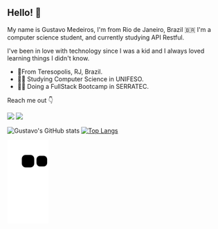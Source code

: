 ## Hello! 👋

My name is Gustavo Medeiros, I'm from Rio de Janeiro, Brazil 🇧🇷 I'm a computer science student, and currently studying API Restful.

I've been in love with technology since I was a kid and I always loved learning things I didn't know.

- 📍From Teresopolis, RJ, Brazil.
- 🧑‍🎓 Studying Computer Science in UNIFESO.
- 🧑‍💻 Doing a FullStack Bootcamp in SERRATEC.

Reach me out 👇

 <div> 
  <a href = "mailto: gustavommoyses@gmail.com"><img src="https://img.shields.io/badge/-Gmail-%23333?style=for-the-badge&logo=gmail&logoColor=white" target="_blank"></a>
  <a href="https://www.linkedin.com/in/guxmedeiros" target="_blank"><img src="https://img.shields.io/badge/-LinkedIn-%230077B5?style=for-the-badge&logo=linkedin&logoColor=white" target="_blank"></a> 
 
</div>

![Gustavo's GitHub stats](https://github-readme-stats.vercel.app/api?username=guxmedeiros&include_all_commits&theme=radical&include_all_commits) 
 [![Top Langs](https://github-readme-stats.vercel.app/api/top-langs/?username=guxmedeiros&layout=compact&theme=radical)](https://github.com/guxmedeiros/github-readme-stats)
 
![Snake animation](https://github.com/rafaballerini/rafaballerini/blob/output/github-contribution-grid-snake.svg)

<!--[![Linkedin Badge](https://img.shields.io/badge/-LinkedIn-blue?style=flat-square&logo=Linkedin&logoColor=white&link=https://www.linkedin.com/in/guxmedeiros/)](https://www.linkedin.com/in/guxmedeiros/)  [![Gmail Badge](https://img.shields.io/badge/-Gmail-c14438?style=flat-square&logo=Gmail&logoColor=white&link=mailtogustavommoyses@gmail.com)](mailto:gustavommoyses@gmail.com)-->

<!--
**guxmedeiros/guxmedeiros** is a ✨ _special_ ✨ repository because its `README.md` (this file) appears on your GitHub profile.

Here are some ideas to get you started:

- 🔭 I’m currently working on ...
- 🌱 I’m currently learning ...
- 👯 I’m looking to collaborate on ...
- 🤔 I’m looking for help with ...
- 💬 Ask me about ...
- 📫 How to reach me: ...
- 😄 Pronouns: ...
- ⚡ Fun fact: ...
-->
